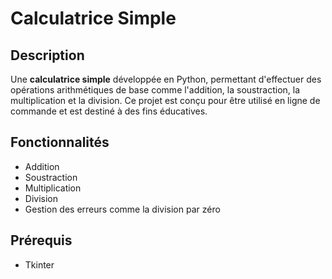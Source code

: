 # Calculatrice Simple

## Description
Une **calculatrice simple** développée en Python, permettant d'effectuer des opérations arithmétiques de base comme l'addition, la soustraction, la multiplication et la division. Ce projet est conçu pour être utilisé en ligne de commande et est destiné à des fins éducatives.

## Fonctionnalités
- Addition
- Soustraction
- Multiplication
- Division
- Gestion des erreurs comme la division par zéro

## Prérequis
- Tkinter
